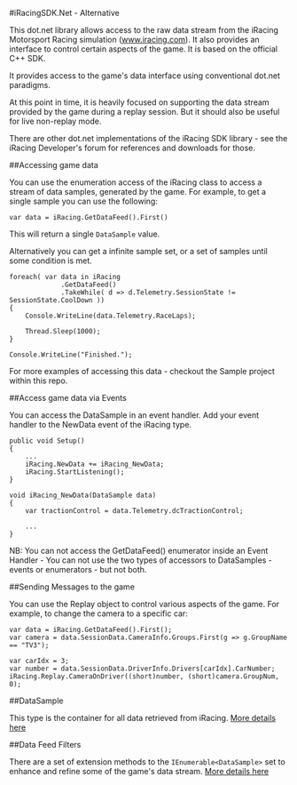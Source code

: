 #iRacingSDK.Net - Alternative

This dot.net library allows access to the raw data stream from the iRacing Motorsport Racing simulation (www.iracing.com).  It also provides an interface to control certain aspects of the game.  It is based on the official C++ SDK.

It provides access to the game's data interface using conventional dot.net paradigms.

At this point in time, it is heavily focused on supporting the data stream provided by the game during a replay session.  But it should also be useful for live non-replay mode.

There are other dot.net implementations of the iRacing SDK library - see the iRacing Developer's forum for references and downloads for those.

##Accessing game data

You can use the enumeration access of the iRacing class to access a stream of data samples, generated by the game.  For example, to get a single sample you can use the following:

`var data = iRacing.GetDataFeed().First()`
 
This will return a single `DataSample` value.  

Alternatively you can get a infinite sample set, or a set of samples until some condition is met.

```
foreach( var data in iRacing
             .GetDataFeed()
             .TakeWhile( d => d.Telemetry.SessionState != SessionState.CoolDown ))
{
    Console.WriteLine(data.Telemetry.RaceLaps);

    Thread.Sleep(1000);
}

Console.WriteLine("Finished.");

```
For more examples of accessing this data - checkout the Sample project within this repo.

##Access game data via Events

You can access the DataSample in an event handler.  Add your event handler to the NewData event of the iRacing type.

```
public void Setup()
{
    ...
    iRacing.NewData += iRacing_NewData;
    iRacing.StartListening();
}

void iRacing_NewData(DataSample data)
{
    var tractionControl = data.Telemetry.dcTractionControl;

    ...
}

```
NB:  You can not access the GetDataFeed() enumerator inside an Event Handler - You can not use the two types of accessors to DataSamples - events or enumerators - but not both.

##Sending Messages to the game

You can use the Replay object to control various aspects of the game.  For example, to change the camera to a specific car:

```
var data = iRacing.GetDataFeed().First();
var camera = data.SessionData.CameraInfo.Groups.First(g => g.GroupName == "TV3");

var carIdx = 3;
var number = data.SessionData.DriverInfo.Drivers[carIdx].CarNumber;
iRacing.Replay.CameraOnDriver((short)number, (short)camera.GroupNum, 0);
```

##DataSample

This type is the container for all data retrieved from iRacing.  [More details here](Docs/DataSample.md)

##Data Feed Filters

There are a set of extension methods to the `IEnumerable<DataSample>` set to enhance and refine some of the game's data stream.
[More details here](Docs/DataFeedFilters.md)
